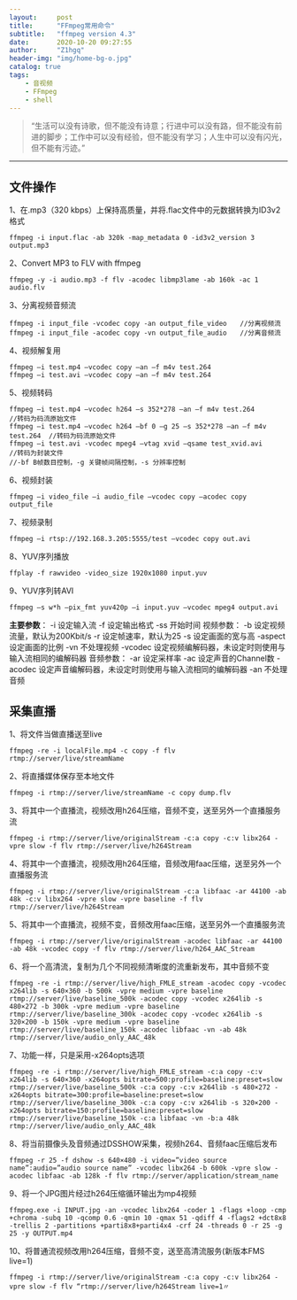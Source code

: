 ```yaml
---
layout:     post
title:      "FFmpeg常用命令"
subtitle:   "ffmpeg version 4.3"
date:       2020-10-20 09:27:55
author:     "Z1hgq"
header-img: "img/home-bg-o.jpg"
catalog: true
tags:
    - 音视频
    - FFmpeg
    - shell
---
```


> “生活可以没有诗歌，但不能没有诗意；行进中可以没有路，但不能没有前进的脚步；工作中可以没有经验，但不能没有学习；人生中可以没有闪光，但不能有污迹。”

---

## 文件操作

1、在.mp3（320 kbps）上保持高质量，并将.flac文件中的元数据转换为ID3v2格式

```shell
ffmpeg -i input.flac -ab 320k -map_metadata 0 -id3v2_version 3 output.mp3
```

2、Convert MP3 to FLV with ffmpeg

```shell
ffmpeg -y -i audio.mp3 -f flv -acodec libmp3lame -ab 160k -ac 1 audio.flv
```

3、分离视频音频流

```shell
ffmpeg -i input_file -vcodec copy -an output_file_video　　//分离视频流
ffmpeg -i input_file -acodec copy -vn output_file_audio　　//分离音频流
```

4、视频解复用

```shell
ffmpeg –i test.mp4 –vcodec copy –an –f m4v test.264
ffmpeg –i test.avi –vcodec copy –an –f m4v test.264
```

5、视频转码

```shell
ffmpeg –i test.mp4 –vcodec h264 –s 352*278 –an –f m4v test.264              //转码为码流原始文件
ffmpeg –i test.mp4 –vcodec h264 –bf 0 –g 25 –s 352*278 –an –f m4v test.264  //转码为码流原始文件
ffmpeg –i test.avi -vcodec mpeg4 –vtag xvid –qsame test_xvid.avi            //转码为封装文件
//-bf B帧数目控制，-g 关键帧间隔控制，-s 分辨率控制
```

6、视频封装

```shell
ffmpeg –i video_file –i audio_file –vcodec copy –acodec copy output_file
```

7、视频录制

```shell
ffmpeg –i rtsp://192.168.3.205:5555/test –vcodec copy out.avi
```

8、YUV序列播放

```shell
ffplay -f rawvideo -video_size 1920x1080 input.yuv
```

9、YUV序列转AVI

```shell
ffmpeg –s w*h –pix_fmt yuv420p –i input.yuv –vcodec mpeg4 output.avi
```
**主要参数**： -i 设定输入流 -f 设定输出格式 -ss 开始时间 视频参数： -b 设定视频流量，默认为200Kbit/s -r 设定帧速率，默认为25 -s 设定画面的宽与高 -aspect 设定画面的比例 -vn 不处理视频 -vcodec 设定视频编解码器，未设定时则使用与输入流相同的编解码器 音频参数： -ar 设定采样率 -ac 设定声音的Channel数 -acodec 设定声音编解码器，未设定时则使用与输入流相同的编解码器 -an 不处理音频

## 采集直播

1、将文件当做直播送至live

```shell
ffmpeg -re -i localFile.mp4 -c copy -f flv rtmp://server/live/streamName
```

2、将直播媒体保存至本地文件

```shell
ffmpeg -i rtmp://server/live/streamName -c copy dump.flv
```

3、将其中一个直播流，视频改用h264压缩，音频不变，送至另外一个直播服务流

```shell
ffmpeg -i rtmp://server/live/originalStream -c:a copy -c:v libx264 -vpre slow -f flv rtmp://server/live/h264Stream
``` 

4、将其中一个直播流，视频改用h264压缩，音频改用faac压缩，送至另外一个直播服务流

```shell
ffmpeg -i rtmp://server/live/originalStream -c:a libfaac -ar 44100 -ab 48k -c:v libx264 -vpre slow -vpre baseline -f flv rtmp://server/live/h264Stream
```

5、将其中一个直播流，视频不变，音频改用faac压缩，送至另外一个直播服务流

```shell
ffmpeg -i rtmp://server/live/originalStream -acodec libfaac -ar 44100 -ab 48k -vcodec copy -f flv rtmp://server/live/h264_AAC_Stream
```

6、将一个高清流，复制为几个不同视频清晰度的流重新发布，其中音频不变

```shell
ffmpeg -re -i rtmp://server/live/high_FMLE_stream -acodec copy -vcodec x264lib -s 640×360 -b 500k -vpre medium -vpre baseline rtmp://server/live/baseline_500k -acodec copy -vcodec x264lib -s 480×272 -b 300k -vpre medium -vpre baseline rtmp://server/live/baseline_300k -acodec copy -vcodec x264lib -s 320×200 -b 150k -vpre medium -vpre baseline rtmp://server/live/baseline_150k -acodec libfaac -vn -ab 48k rtmp://server/live/audio_only_AAC_48k
```

7、功能一样，只是采用-x264opts选项

```shell
ffmpeg -re -i rtmp://server/live/high_FMLE_stream -c:a copy -c:v x264lib -s 640×360 -x264opts bitrate=500:profile=baseline:preset=slow rtmp://server/live/baseline_500k -c:a copy -c:v x264lib -s 480×272 -x264opts bitrate=300:profile=baseline:preset=slow rtmp://server/live/baseline_300k -c:a copy -c:v x264lib -s 320×200 -x264opts bitrate=150:profile=baseline:preset=slow rtmp://server/live/baseline_150k -c:a libfaac -vn -b:a 48k rtmp://server/live/audio_only_AAC_48k
```

8、将当前摄像头及音频通过DSSHOW采集，视频h264、音频faac压缩后发布

```shell
ffmpeg -r 25 -f dshow -s 640×480 -i video=”video source name”:audio=”audio source name” -vcodec libx264 -b 600k -vpre slow -acodec libfaac -ab 128k -f flv rtmp://server/application/stream_name
```

9、将一个JPG图片经过h264压缩循环输出为mp4视频

```shell
ffmpeg.exe -i INPUT.jpg -an -vcodec libx264 -coder 1 -flags +loop -cmp +chroma -subq 10 -qcomp 0.6 -qmin 10 -qmax 51 -qdiff 4 -flags2 +dct8x8 -trellis 2 -partitions +parti8x8+parti4x4 -crf 24 -threads 0 -r 25 -g 25 -y OUTPUT.mp4
```

10、将普通流视频改用h264压缩，音频不变，送至高清流服务(新版本FMS live=1)

```shell
ffmpeg -i rtmp://server/live/originalStream -c:a copy -c:v libx264 -vpre slow -f flv “rtmp://server/live/h264Stream live=1〃
```
